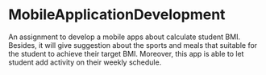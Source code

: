 # MobileApplicationDevelopment

An assignment to develop a mobile apps about calculate student BMI.
Besides, it will give suggestion about the sports and meals that suitable for the student to achieve their target BMI.
Moreover, this app is able to let student add activity on their weekly schedule.
